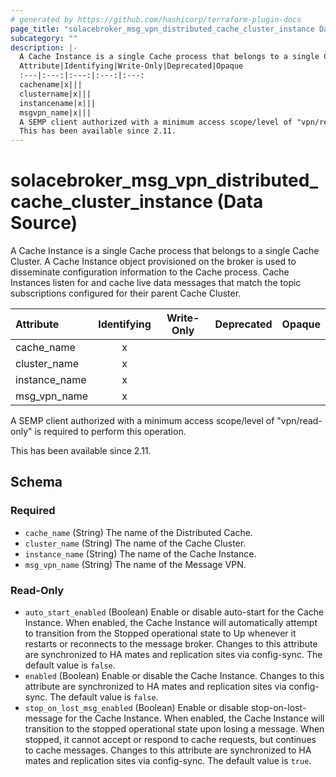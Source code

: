 ```yaml
---
# generated by https://github.com/hashicorp/terraform-plugin-docs
page_title: "solacebroker_msg_vpn_distributed_cache_cluster_instance Data Source - solacebroker"
subcategory: ""
description: |-
  A Cache Instance is a single Cache process that belongs to a single Cache Cluster. A Cache Instance object provisioned on the broker is used to disseminate configuration information to the Cache process. Cache Instances listen for and cache live data messages that match the topic subscriptions configured for their parent Cache Cluster.
  Attribute|Identifying|Write-Only|Deprecated|Opaque
  :---|:---:|:---:|:---:|:---:
  cachename|x|||
  clustername|x|||
  instancename|x|||
  msgvpn_name|x|||
  A SEMP client authorized with a minimum access scope/level of "vpn/read-only" is required to perform this operation.
  This has been available since 2.11.
---
```


# solacebroker_msg_vpn_distributed_cache_cluster_instance (Data Source)

A Cache Instance is a single Cache process that belongs to a single Cache Cluster. A Cache Instance object provisioned on the broker is used to disseminate configuration information to the Cache process. Cache Instances listen for and cache live data messages that match the topic subscriptions configured for their parent Cache Cluster.


Attribute|Identifying|Write-Only|Deprecated|Opaque
:---|:---:|:---:|:---:|:---:
cache_name|x|||
cluster_name|x|||
instance_name|x|||
msg_vpn_name|x|||



A SEMP client authorized with a minimum access scope/level of "vpn/read-only" is required to perform this operation.

This has been available since 2.11.



<!-- schema generated by tfplugindocs -->
## Schema

### Required

- `cache_name` (String) The name of the Distributed Cache.
- `cluster_name` (String) The name of the Cache Cluster.
- `instance_name` (String) The name of the Cache Instance.
- `msg_vpn_name` (String) The name of the Message VPN.

### Read-Only

- `auto_start_enabled` (Boolean) Enable or disable auto-start for the Cache Instance. When enabled, the Cache Instance will automatically attempt to transition from the Stopped operational state to Up whenever it restarts or reconnects to the message broker. Changes to this attribute are synchronized to HA mates and replication sites via config-sync. The default value is `false`.
- `enabled` (Boolean) Enable or disable the Cache Instance. Changes to this attribute are synchronized to HA mates and replication sites via config-sync. The default value is `false`.
- `stop_on_lost_msg_enabled` (Boolean) Enable or disable stop-on-lost-message for the Cache Instance. When enabled, the Cache Instance will transition to the stopped operational state upon losing a message. When stopped, it cannot accept or respond to cache requests, but continues to cache messages. Changes to this attribute are synchronized to HA mates and replication sites via config-sync. The default value is `true`.


